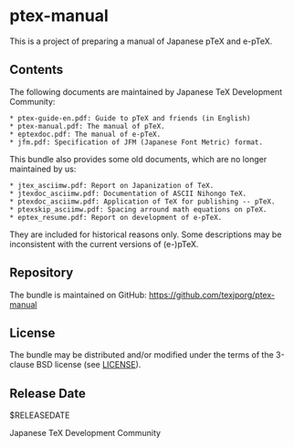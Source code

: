 # ptex-manual

This is a project of preparing a manual of Japanese pTeX and e-pTeX.

## Contents

The following documents are maintained by Japanese TeX Development
Community:

    * ptex-guide-en.pdf: Guide to pTeX and friends (in English)
    * ptex-manual.pdf: The manual of pTeX.
    * eptexdoc.pdf: The manual of e-pTeX.
    * jfm.pdf: Specification of JFM (Japanese Font Metric) format.

This bundle also provides some old documents, which are no longer
maintained by us:

    * jtex_asciimw.pdf: Report on Japanization of TeX.
    * jtexdoc_asciimw.pdf: Documentation of ASCII Nihongo TeX.
    * ptexdoc_asciimw.pdf: Application of TeX for publishing -- pTeX.
    * ptexskip_asciimw.pdf: Spacing arround math equations on pTeX.
    * eptex_resume.pdf: Report on development of e-pTeX.

They are included for historical reasons only.  Some descriptions
may be inconsistent with the current versions of (e-)pTeX.

## Repository

The bundle is maintained on GitHub:
https://github.com/texjporg/ptex-manual

## License

The bundle may be distributed and/or modified under the terms of
the 3-clause BSD license (see [LICENSE](./LICENSE)).

## Release Date

$RELEASEDATE

Japanese TeX Development Community
